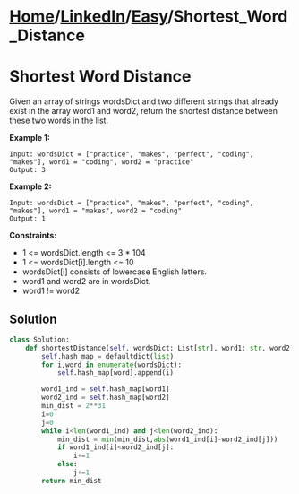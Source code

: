 # [Home](./../..)/[LinkedIn](./..)/[Easy](./)/Shortest_Word_Distance
<h1>Shortest Word Distance</h1>

<p>
Given an array of strings wordsDict and two different strings that already exist in the array word1 and word2, return the shortest distance between these two words in the list.
</p>

<b>Example 1:</b>

    Input: wordsDict = ["practice", "makes", "perfect", "coding", "makes"], word1 = "coding", word2 = "practice"
    Output: 3

<b>Example 2:</b>

    Input: wordsDict = ["practice", "makes", "perfect", "coding", "makes"], word1 = "makes", word2 = "coding"
    Output: 1

<b>Constraints:</b>

- 1 <= wordsDict.length <= 3 * 104
- 1 <= wordsDict[i].length <= 10
- wordsDict[i] consists of lowercase English letters.
- word1 and word2 are in wordsDict.
- word1 != word2

<h2>Solution</h2>

```python
class Solution:
    def shortestDistance(self, wordsDict: List[str], word1: str, word2: str) -> int:
        self.hash_map = defaultdict(list)
        for i,word in enumerate(wordsDict):
            self.hash_map[word].append(i)

        word1_ind = self.hash_map[word1]
        word2_ind = self.hash_map[word2]
        min_dist = 2**31
        i=0
        j=0
        while i<len(word1_ind) and j<len(word2_ind):
            min_dist = min(min_dist,abs(word1_ind[i]-word2_ind[j]))
            if word1_ind[i]<word2_ind[j]:
                i+=1
            else:
                j+=1
        return min_dist
```
